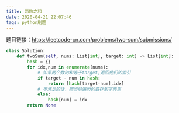 ```yaml
---
title: 两数之和
date: 2020-04-21 22:07:46
tags: python刷题
---
```


题目链接：https://leetcode-cn.com/problems/two-sum/submissions/

```python
class Solution:
    def twoSum(self, nums: List[int], target: int) -> List[int]:
        hash = {}
        for idx,num in enumerate(nums):
            # 如果两个数的和等于target,返回他们的索引
            if target - num in hash:
                return [hash[target-num],idx]
            # 不满足的话，把当前遍历的数存到字典里
            else:
                hash[num] = idx
        return None
```

